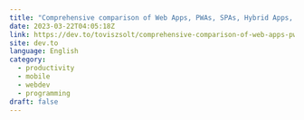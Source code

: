 ```yaml
---
title: "Comprehensive comparison of Web Apps, PWAs, SPAs, Hybrid Apps, and Native Apps"
date: 2023-03-22T04:05:18Z
link: https://dev.to/toviszsolt/comprehensive-comparison-of-web-apps-pwas-spas-hybrid-apps-and-native-apps-3m03?utm_medium=RSS&utm_source=news.12bit.vn
site: dev.to
language: English
category:
  - productivity
  - mobile
  - webdev
  - programming
draft: false
---
```

